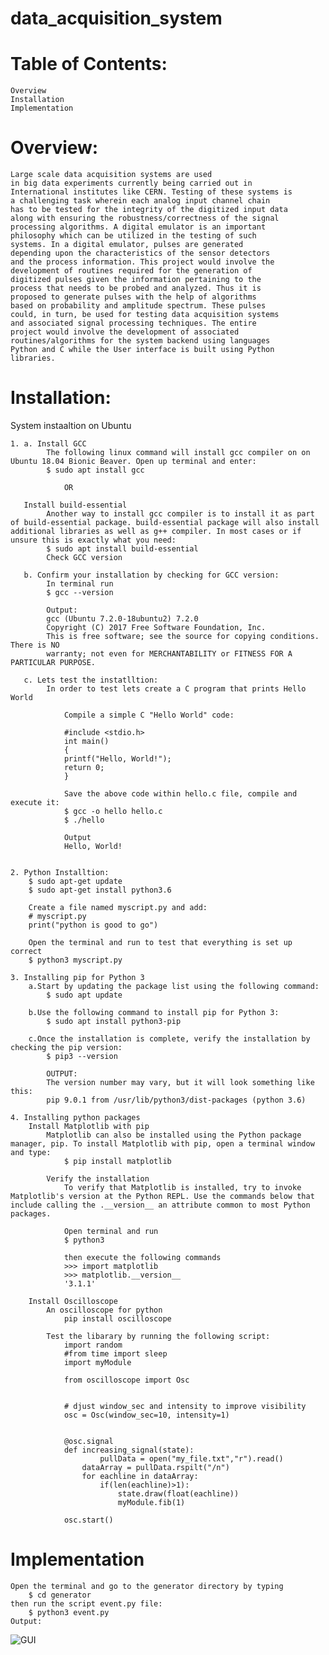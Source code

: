 # data_acquisition_system

# Table of Contents:
    Overview
    Installation
    Implementation

# Overview:
    Large scale data acquisition systems are used
    in big data experiments currently being carried out in
    International institutes like CERN. Testing of these systems is
    a challenging task wherein each analog input channel chain
    has to be tested for the integrity of the digitized input data
    along with ensuring the robustness/correctness of the signal
    processing algorithms. A digital emulator is an important
    philosophy which can be utilized in the testing of such
    systems. In a digital emulator, pulses are generated
    depending upon the characteristics of the sensor detectors
    and the process information. This project would involve the
    development of routines required for the generation of
    digitized pulses given the information pertaining to the
    process that needs to be probed and analyzed. Thus it is
    proposed to generate pulses with the help of algorithms
    based on probability and amplitude spectrum. These pulses
    could, in turn, be used for testing data acquisition systems
    and associated signal processing techniques. The entire
    project would involve the development of associated
    routines/algorithms for the system backend using languages
    Python and C while the User interface is built using Python
    libraries.

# Installation:

System instaaltion on Ubuntu 
    
    1. a. Install GCC
            The following linux command will install gcc compiler on on Ubuntu 18.04 Bionic Beaver. Open up terminal and enter:
            $ sudo apt install gcc
                
                OR

       Install build-essential
            Another way to install gcc compiler is to install it as part of build-essential package. build-essential package will also install additional libraries as well as g++ compiler. In most cases or if unsure this is exactly what you need:
            $ sudo apt install build-essential
            Check GCC version

       b. Confirm your installation by checking for GCC version:
            In terminal run
            $ gcc --version

            Output:
            gcc (Ubuntu 7.2.0-18ubuntu2) 7.2.0
            Copyright (C) 2017 Free Software Foundation, Inc.
            This is free software; see the source for copying conditions.  There is NO
            warranty; not even for MERCHANTABILITY or FITNESS FOR A PARTICULAR PURPOSE.

       c. Lets test the instatlltion:
            In order to test lets create a C program that prints Hello World
        
                Compile a simple C "Hello World" code:

                #include <stdio.h>
                int main()
                {
                printf("Hello, World!");
                return 0;
                }
                
                Save the above code within hello.c file, compile and execute it:
                $ gcc -o hello hello.c 
                $ ./hello 
                
                Output
                Hello, World!


    2. Python Installtion:
        $ sudo apt-get update
        $ sudo apt-get install python3.6

        Create a file named myscript.py and add:
        # myscript.py
        print("python is good to go")

        Open the terminal and run to test that everything is set up correct
        $ python3 myscript.py

    3. Installing pip for Python 3
        a.Start by updating the package list using the following command:
            $ sudo apt update

        b.Use the following command to install pip for Python 3:
            $ sudo apt install python3-pip
        
        c.Once the installation is complete, verify the installation by checking the pip version:
            $ pip3 --version
            
            OUTPUT:
            The version number may vary, but it will look something like this:
            pip 9.0.1 from /usr/lib/python3/dist-packages (python 3.6)

    4. Installing python packages 
        Install Matplotlib with pip
            Matplotlib can also be installed using the Python package manager, pip. To install Matplotlib with pip, open a terminal window and type:
                $ pip install matplotlib
            
            Verify the installation
                To verify that Matplotlib is installed, try to invoke Matplotlib's version at the Python REPL. Use the commands below that include calling the .__version__ an attribute common to most Python packages.
                
                Open terminal and run 
                $ python3
                
                then execute the following commands
                >>> import matplotlib
                >>> matplotlib.__version__
                '3.1.1'

        Install Oscilloscope
            An oscilloscope for python
                pip install oscilloscope

            Test the libarary by running the following script:
                import random
                #from time import sleep
                import myModule

                from oscilloscope import Osc


                # djust window_sec and intensity to improve visibility
                osc = Osc(window_sec=10, intensity=1)


                @osc.signal
                def increasing_signal(state):
                        pullData = open("my_file.txt","r").read()
                    dataArray = pullData.rspilt("/n")
                    for eachline in dataArray:
                        if(len(eachline)>1):
                            state.draw(float(eachline))
                            myModule.fib(1)

                osc.start()
    
#  Implementation

    Open the terminal and go to the generator directory by typing 
        $ cd generator
    then run the script event.py file:
        $ python3 event.py  
    Output:
 ![GUI](https://user-images.githubusercontent.com/43497345/84567799-a39f9400-ad98-11ea-859f-6a9d3e56b3c3.PNG)
 
